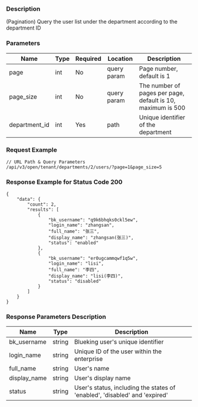 ### Description

(Pagination) Query the user list under the department according to the department ID

### Parameters

| Name          | Type | Required | Location    | Description                                                 |
|---------------|------|----------|-------------|-------------------------------------------------------------|
| page          | int  | No       | query param | Page number, default is 1                                   |
| page_size     | int  | No       | query param | The number of pages per page, default is 10, maximum is 500 |
| department_id | int  | Yes      | path        | Unique identifier of the department                         |

### Request Example

```
// URL Path & Query Parameters
/api/v3/open/tenant/departments/2/users/?page=1&page_size=5
```

### Response Example for Status Code 200

```json5
{
    "data": {
        "count": 2,
        "results": [
            {
                "bk_username": "q9k6bhqks0ckl5ew",
                "login_name": "zhangsan",
                "full_name": "张三",
                "display_name": "zhangsan(张三)",
                "status": "enabled"
            },
            {
                "bk_username": "er0ugcammqwf1q5w",
                "login_name": "lisi",
                "full_name": "李四",
                "display_name": "lisi(李四)",
                "status": "disabled"
            }
        ]
    }
}
```

### Response Parameters Description

| Name         | Type   | Description                                                                |
|--------------|--------|----------------------------------------------------------------------------|
| bk_username  | string | Blueking user's unique identifier                                          |
| login_name   | string | Unique ID of the user within the enterprise                                |
| full_name    | string | User's name                                                                |
| display_name | string | User's display name                                                        |
| status       | string | User's status, including the states of 'enabled', 'disabled' and 'expired' |
